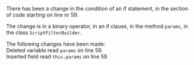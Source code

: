 There has been a change in the condition of an if statement, in the section of code starting on line nr 59.
  
The change is in a binary operator, in an if clause, in the method ```params```, in the class ```ScriptFilterBuilder```.
  
The following changes have been made:  
Deleted variable read ```params``` on line 59.  
Inserted field read ```this.params``` on line 59.  
